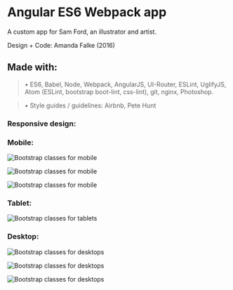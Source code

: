 # Angular ES6 Webpack app

A custom app for Sam Ford, an illustrator and artist.

Design + Code: Amanda Falke (2016)

## Made with:
> • ES6, Babel, Node, Webpack, AngularJS, UI-Router, ESLint, UglifyJS,
Atom (ESLint, bootstrap boot-lint, css-lint), git, nginx, Photoshop.

> • Style guides / guidelines: Airbnb, Pete Hunt


### Responsive design:

### Mobile:

![Bootstrap classes for mobile](/readmeimg/gallery-mobile.jpg "Gallery, mobile")

![Bootstrap classes for mobile](/readmeimg/work-mobile.jpg "Work, mobile")

![Bootstrap classes for mobile](/readmeimg/portfolio-mobile.jpg "Portfolio, mobile")


### Tablet:

![Bootstrap classes for tablets](/readmeimg/work-tablet.jpg "Work, tablet")


### Desktop:

![Bootstrap classes for desktops](/readmeimg/gallery-large.jpg "Gallery, desktop")

![Bootstrap classes for desktops](/readmeimg/portfolio-large.jpg "Portfolio, desktop")

![Bootstrap classes for desktops](/readmeimg/about-large.jpg "About, desktop")
